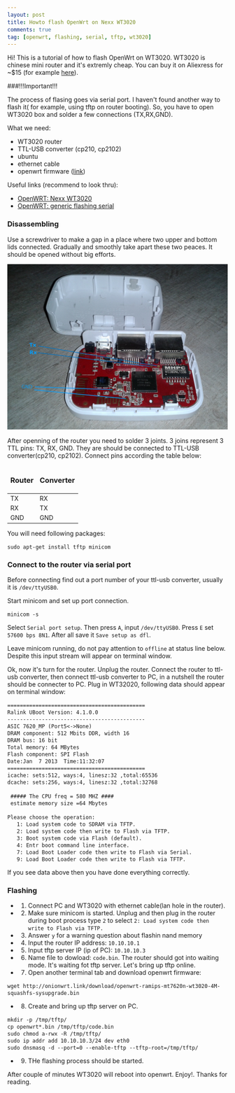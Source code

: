 ```yaml
---
layout: post
title: Howto flash OpenWrt on Nexx WT3020
comments: true
tag: [openwrt, flashing, serial, tftp, wt3020]
---
```


Hi! This is a tutorial of how to flash OpenWrt on WT3020. WT3020 is chinese mini router and it's extremly cheap. You can buy it on Aliexress for ~$15 (for example [here](http://www.aliexpress.com/item/New-Smallest-WT3020A-300M-Portable-Mini-Router-802-11-b-g-n-AP-Repeater-Wifi-Wireless/32217004693.html)).

###!!!Important!!!

The process of flasing goes via serial port. I haven't found another way to flash it( for example, using tftp on router booting). So, you have to open WT3020 box and solder a few connections (TX,RX,GND).

What we need:

* WT3020 router
* TTL-USB converter (cp210, cp2102)
* ubuntu 
* ethernet cable
* openwrt firmware ([link](http://onionwrt.link/download/openwrt-ramips-mt7620n-wt3020-4M-squashfs-sysupgrade.bin))

Useful links (recommend to look thru):

* [OpenWRT: Nexx WT3020](http://wiki.openwrt.org/toh/nexx/wt3020)
* [OpenWRT: generic flashing serial](http://wiki.openwrt.org/doc/howto/generic.flashing.serial)


### Disassembling

Use a screwdriver to make a gap in a place where two upper and bottom lids connected. Gradually and smoothly take apart these two peaces. It should be opened without big efforts. 

<img src="/img/nexx.wt3020a.serial.ttl.jpg">

After openning of the router you need to solder 3 joints. 3 joins represent 3 TTL pins: TX, RX, GND. They are should be connected to TTL-USB converter(cp210, cp2102). Connect pins according the table below:
<center>
	<table>
		<thead>
		<tr>
			<td><h3>Router</h3></td>
			<td><h3>Converter</h3></td>
		</tr>
		</thead>
		<tbody>
		<tr>
			<td>TX</td>
			<td>RX</td>
		</tr>
		<tr>
			<td>RX</td>
			<td>TX</td>
		</tr>
		<tr>
			<td>GND</td>
			<td>GND</td>
		</tr>
		</tbody>
	</table>
</center>

You will need following packages:

```console
sudo apt-get install tftp minicom

```

### Connect to the router via serial port

Before connecting find out a port number of your ttl-usb converter, usually it is `/dev/ttyUSB0`.

Start minicom and set up port connection.

```console
minicom -s
```

Select `Serial port setup`. Then press `A`, input `/dev/ttyUSB0`. Press `E` set `57600 bps 8N1`. After all save it `Save setup as dfl`. 

Leave minicom running, do not pay attention to `offline` at status line below. Despite this input stream will appear on terminal window. 

Ok, now it's turn for the router. Unplug the router. Connect the router to ttl-usb converter, then connect ttl-usb converter to PC, in a nutshell the router should be connecter to PC.
Plug in WT32020, following data should appear on terminal window:

```console
============================================ 
Ralink UBoot Version: 4.1.0.0
-------------------------------------------- 
ASIC 7620_MP (Port5<->None)
DRAM component: 512 Mbits DDR, width 16
DRAM bus: 16 bit
Total memory: 64 MBytes
Flash component: SPI Flash
Date:Jan  7 2013  Time:11:32:07
============================================ 
icache: sets:512, ways:4, linesz:32 ,total:65536
dcache: sets:256, ways:4, linesz:32 ,total:32768 

 ##### The CPU freq = 580 MHZ #### 
 estimate memory size =64 Mbytes

Please choose the operation: 
   1: Load system code to SDRAM via TFTP. 
   2: Load system code then write to Flash via TFTP. 
   3: Boot system code via Flash (default).
   4: Entr boot command line interface.
   7: Load Boot Loader code then write to Flash via Serial. 
   9: Load Boot Loader code then write to Flash via TFTP. 
```
If you see data above then you have done everything correctly. 

### Flashing

* 1. Connect PC and WT3020 with ethernet cable(lan hole in the router). 
* 2. Make sure minicom is started. Unplug and then plug in the router during boot process type `2` to select `2: Load system code then write to Flash via TFTP.`
* 3. Answer `y` for a warning question about flashin nand memory
* 4. Input the router IP address:
`10.10.10.1`
* 5. Input tftp server IP (ip of PC):
`10.10.10.3`
* 6. Name file to dowload:
`code.bin`. The router should got into waiting mode. It's waiting fot tftp server. Let's bring up tftp online.
* 7. Open another terminal tab and download openwrt firmware:

```console
wget http://onionwrt.link/download/openwrt-ramips-mt7620n-wt3020-4M-squashfs-sysupgrade.bin

```
* 8. Create and bring up tftp server on PC.

```console
mkdir -p /tmp/tftp/
cp openwrt*.bin /tmp/tftp/code.bin
sudo chmod a-rwx -R /tmp/tftp/
sudo ip addr add 10.10.10.3/24 dev eth0
sudo dnsmasq -d --port=0 --enable-tftp --tftp-root=/tmp/tftp/
```
* 9. THe flashing process should be started.

After couple of minutes WT3020 will reboot into openwrt. Enjoy!. Thanks for reading.